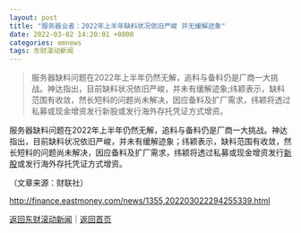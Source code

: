 ```yaml
---
layout: post
title: "服务器业者：2022年上半年缺料状况依旧严峻 并无缓解迹象"
date: 2022-03-02 14:20:01 +0800
categories: emnews
tags: 东财滚动新闻
---
```

> 服务器缺料问题在2022年上半年仍然无解，追料与备料仍是厂商一大挑战。神达指出，目前缺料状况依旧严峻，并未有缓解迹象;纬颖表示，缺料范围有收敛，然长短料的问题尚未解决，因应备料及扩厂需求，纬颖将透过私募或现金增资发行新股或发行海外存托凭证方式增资。

<p>服务器缺料问题在2022年上半年仍然无解，追料与备料仍是厂商一大挑战。神达指出，目前缺料状况依旧严峻，并未有缓解迹象；纬颖表示，缺料范围有收敛，然长短料的问题尚未解决，因应备料及扩厂需求，纬颖将透过私募或现金增资发行<span id="Info.3309"><a href="http://data.eastmoney.com/xg/xg/default.html" class="infokey">新股</a></span>或发行海外存托凭证方式增资。</p><p class="em_media">（文章来源：财联社）</p>

<http://finance.eastmoney.com/news/1355,202203022294255339.html>

[返回东财滚动新闻](//finews.withounder.com/emnews/)｜[返回首页](//finews.withounder.com/)